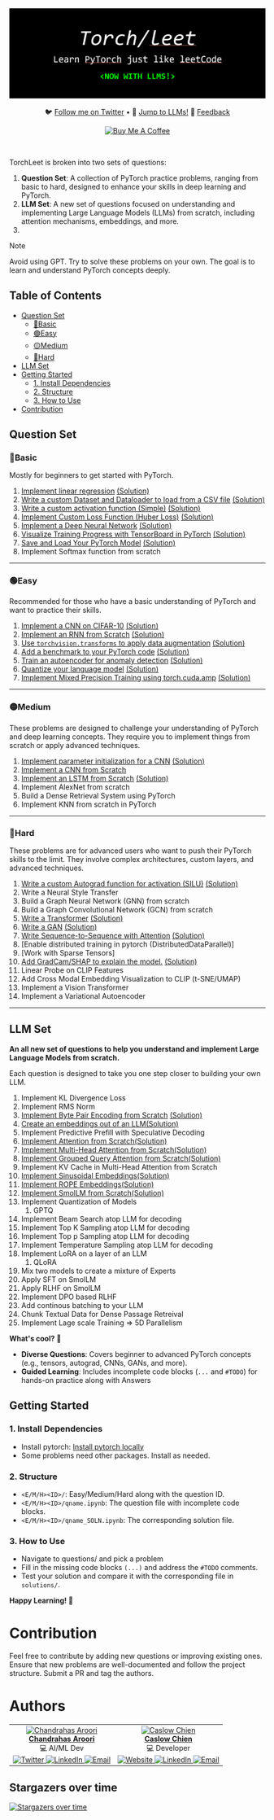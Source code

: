 <div align="center">
  <img src="torchleet-llm.png" alt="Robot Image">
  <!-- <h1>TorchLeet</h1> -->
  <p align="center">
    🐦 <a href="https://twitter.com/charoori_ai">Follow me on Twitter</a> •
    📧 <a href="https://github.com/Exorust/TorchLeet/tree/new-llm?tab=readme-ov-file#llm-set">Jump to LLMs!</a>
    📧 <a href="mailto:chandrahas.aroori@gmail.com?subject=LLM%20Cookbook">Feedback</a>
  </p>
  <p>
    <a href="https://www.buymeacoffee.com/charoori_ai" target="_blank"><img src="https://cdn.buymeacoffee.com/buttons/default-orange.png" alt="Buy Me A Coffee" height="39" width="170"></a>
  </p>
</div>
<br/>

TorchLeet is broken into two sets of questions:
1. **Question Set**: A collection of PyTorch practice problems, ranging from basic to hard, designed to enhance your skills in deep learning and PyTorch.
2. **LLM Set**: A new set of questions focused on understanding and implementing Large Language Models (LLMs) from scratch, including attention mechanisms, embeddings, and more.
3. 
> [!NOTE]
> Avoid using GPT. Try to solve these problems on your own. The goal is to learn and understand PyTorch concepts deeply.

## Table of Contents
- [Question Set](#question-set)
   - [🔵Basic](#basic)
   - [🟢Easy](#easy)
   - [🟡Medium](#medium)
   - [🔴Hard](#hard)
- [LLM Set](#llm-set)
- [Getting Started](#getting-started)
   - [1. Install Dependencies](#1-install-dependencies)
   - [2. Structure](#2-structure)
   - [3. How to Use](#3-how-to-use)
- [Contribution](#contribution)


## Question Set

### 🔵Basic
Mostly for beginners to get started with PyTorch.

1. [Implement linear regression](torch/basic/lin-regression/lin-regression.ipynb) [(Solution)](torch/basic/lin-regression/lin-regression_SOLN.ipynb)
2. [Write a custom Dataset and Dataloader to load from a CSV file](torch/basic/custom-dataset/custom-dataset.ipynb) [(Solution)](torch/basic/custom-dataset/custom-dataset_SOLN.ipynb) 
3. [Write a custom activation function (Simple)](torch/easy/e3/custom-activation.ipynb) [(Solution)](torch/easy/e3/custom-activation_SOLN.ipynb)
4. [Implement Custom Loss Function (Huber Loss)](torch/easy/e4/custom-loss.ipynb) [(Solution)](torch/easy/e4/custom-loss_SOLN.ipynb)  
5. [Implement a Deep Neural Network](torch/easy/e5/custon-DNN.ipynb) [(Solution)](torch/easy/e5/custon-DNN_SOLN.ipynb)  
6. [Visualize Training Progress with TensorBoard in PyTorch](torch/easy/e6/tensorboard.ipynb) [(Solution)](torch/easy/e6/tensorboard_SOLN.ipynb)  
7. [Save and Load Your PyTorch Model](torch/easy/e7/save_model.ipynb) [(Solution)](torch/easy/e7/save_model_SOLN.ipynb) 
10. Implement Softmax function from scratch

---

### 🟢Easy
Recommended for those who have a basic understanding of PyTorch and want to practice their skills.
1. [Implement a CNN on CIFAR-10](torch/medium/m2/CNN.ipynb) [(Solution)](torch/medium/m2/CNN_SOLN.ipynb)  
2. [Implement an RNN from Scratch](torch/medium/m3/RNN.ipynb) [(Solution)](torch/medium/m3/RNN_SOLN.ipynb)  
3. [Use `torchvision.transforms` to apply data augmentation](torch/medium/m4/augmentation.ipynb) [(Solution)](torch/medium/m4/augmentation_SOLN.ipynb)  
4. [Add a benchmark to your PyTorch code](torch/medium/m5/bench.ipynb) [(Solution)](torch/medium/m5/bench_SOLN.ipynb)  
5. [Train an autoencoder for anomaly detection](torch/medium/m6/autoencoder.ipynb) [(Solution)](torch/medium/m6/autoencoder_SOLN.ipynb)
6. [Quantize your language model](torch/hard/h6/quantize-language-model.ipynb) [(Solution)](torch/hard/h6/quantize-language-model_SOLN.ipynb)
7. [Implement Mixed Precision Training using torch.cuda.amp](torch/hard/h9/cuda-amp.ipynb) [(Solution)](torch/hard/h9/cuda-amp_SOLN.ipynb)
   
---

### 🟡Medium 
These problems are designed to challenge your understanding of PyTorch and deep learning concepts. They require you to implement things from scratch or apply advanced techniques.
1. [Implement parameter initialization for a CNN]() [(Solution)]()
2. [Implement a CNN from Scratch]() 
3. [Implement an LSTM from Scratch](torch/medium/m1/LSTM.ipynb) [(Solution)](torch/medium/m1/LSTM_SOLN.ipynb)  
4. Implement AlexNet from scratch 
5. Build a Dense Retrieval System using PyTorch
6.  Implement KNN from scratch in PyTorch

---

### 🔴Hard
These problems are for advanced users who want to push their PyTorch skills to the limit. They involve complex architectures, custom layers, and advanced techniques.
1. [Write a custom Autograd function for activation (SILU)](torch/hard/h1/custom-autgrad-function.ipynb) [(Solution)](torch/hard/h1/custom-autgrad-function_SOLN.ipynb)
2. Write a Neural Style Transfer  
3. Build a Graph Neural Network (GNN) from scratch
4. Build a Graph Convolutional Network (GCN) from scratch
5. [Write a Transformer](torch/hard/h3/transformer.ipynb) [(Solution)](torch/hard/h3/transformer_SOLN.ipynb)  
6. [Write a GAN](torch/hard/h4/GAN.ipynb) [(Solution)](torch/hard/h4/GAN_SOLN.ipynb)  
7. [Write Sequence-to-Sequence with Attention](torch/hard/h5/seq-to-seq-with-Attention.ipynb) [(Solution)](torch/hard/h5/seq-to-seq-with-Attention_SOLN.ipynb)  
8. [Enable distributed training in pytorch (DistributedDataParallel)]
9. [Work with Sparse Tensors]
10. [Add GradCam/SHAP to explain the model.](torch/hard/h10/xai.ipynb) [(Solution)](torch/hard/h10/xai_SOLN.ipynb)
11. Linear Probe on CLIP Features
12. Add Cross Modal Embedding Visualization to CLIP (t-SNE/UMAP)
13. Implement a Vision Transformer
14. Implement a Variational Autoencoder

---

## LLM Set

**An all new set of questions to help you understand and implement Large Language Models from scratch.**

Each question is designed to take you one step closer to building your own LLM.

1. Implement KL Divergence Loss
2. Implement RMS Norm
3. [Implement Byte Pair Encoding from Scratch](llm/Byte-Pair-Encoding/BPE-q3-Question.ipynb) [(Solution)](llm/Byte-Pair-Encoding/BPE-q3.ipynb)
4. [Create an embeddings out of an LLM](llm/Create-Embeddings-out-of-an-LLM/embeddings-q2-Question.ipynb)[(Solution)](llm/Create-Embeddings-out-of-an-LLM/embeddings-q2.ipynb)
5. Implement Predictive Prefill with Speculative Decoding
6. [Implement Attention from Scratch](llm/Implement-Attention-from-Scratch/attention-q4-Question.ipynb)[(Solution)](llm/Implement-Attention-from-Scratch/attention-q4.ipynb)
7. [Implement Multi-Head Attention from Scratch](llm/Multi-Head-Attention/multi-head-attention-q5-Question.ipynb)[(Solution)](llm/Multi-Head-Attention/multi-head-attention-q5.ipynb)
8. [Implement Grouped Query Attention from Scratch](llm/Grouped-Query-Attention/grouped-query-attention-Question.ipynb)[(Solution)](llm/Grouped-Query-Attention/grouped-query-attention.ipynb)
9. Implement KV Cache in Multi-Head Attention from Scratch
10. [Implement Sinusoidal Embeddings](llm/Sinusoidal-Positional-Embedding/sinusoidal-q7-Question.ipynb)[(Solution)](llm/Sinusoidal-Positional-Embedding/sinusoidal-q7.ipynb)
11. [Implement ROPE Embeddings](llm/Rotary-Positional-Embedding/rope-q8-Question.ipynb)[(Solution)](llm/Rotary-Positional-Embedding/rope-q8.ipynb)
12. [Implement SmolLM from Scratch](llm/SmolLM/smollm-q12-Question.ipynb)[(Solution)](llm/SmolLM/smollm-q12.ipynb)
13. Implement Quantization of Models
    1.  GPTQ
14. Implement Beam Search atop LLM for decoding
15. Implement Top K Sampling atop LLM for decoding
16. Implement Top p Sampling atop LLM for decoding
17. Implement Temperature Sampling atop LLM for decoding
18. Implement LoRA on a layer of an LLM
    1.  QLoRA
19. Mix two models to create a mixture of Experts
20. Apply SFT on SmolLM 
21. Apply RLHF on SmolLM
22. Implement DPO based RLHF
23. Add continous batching to your LLM
24. Chunk Textual Data for Dense Passage Retreival
25. Implement Lage scale Training => 5D Parallelism

**What's cool? 🚀**
- **Diverse Questions**: Covers beginner to advanced PyTorch concepts (e.g., tensors, autograd, CNNs, GANs, and more).
- **Guided Learning**: Includes incomplete code blocks (`...` and `#TODO`) for hands-on practice along with Answers

## Getting Started

### 1. Install Dependencies
- Install pytorch: [Install pytorch locally](https://pytorch.org/get-started/locally/)
- Some problems need other packages. Install as needed.

### 2. Structure
- `<E/M/H><ID>/`: Easy/Medium/Hard along with the question ID.
- `<E/M/H><ID>/qname.ipynb`: The question file with incomplete code blocks.
- `<E/M/H><ID>/qname_SOLN.ipynb`: The corresponding solution file.

### 3. How to Use
- Navigate to questions/ and pick a problem
- Fill in the missing code blocks `(...)` and address the `#TODO` comments.
- Test your solution and compare it with the corresponding file in `solutions/`.

**Happy Learning! 🚀**


# Contribution
Feel free to contribute by adding new questions or improving existing ones. Ensure that new problems are well-documented and follow the project structure. Submit a PR and tag the authors.

# Authors

<div align="center">
  <table>
    <tr>
      <td align="center">
        <a href="https://github.com/Exorust">
          <img src="https://avatars.githubusercontent.com/u/20578676?v=4" width="100px;" alt="Chandrahas Aroori"/>
          <br />
          <b>Chandrahas Aroori</b>
        </a>
        <br />
        💻 AI/ML Dev
        <br />
        <a href="ttps://twitter.com/charoori_ai" target="_blank">
          <img src="https://upload.wikimedia.org/wikipedia/commons/6/60/Twitter_Logo_as_of_2021.svg" width="20px;" alt="Twitter"/>
        </a> 
        <a href="https://www.linkedin.com/in/chandrahas-aroori/" target="_blank">
          <img src="https://upload.wikimedia.org/wikipedia/commons/0/0e/LinkedIn_Logo_2013.svg" width="20px;" alt="LinkedIn"/>
        </a>
        <a href="mailto:charoori@bu.edu" target="_blank">
          <img src="https://upload.wikimedia.org/wikipedia/commons/a/a6/Email_icon.svg" width="20px;" alt="Email"/>
        </a>
      </td>
      <td align="center">
        <a href="https://github.com/CaslowChien">
          <img src="https://avatars.githubusercontent.com/u/99608452?v=4" width="100px;" alt="Caslow Chien"/>
          <br />
          <b>Caslow Chien</b>
        </a>
        <br />
        💻 Developer
        <br />
        <a href="https://caslowchien.github.io/caslow.github.io/" target="_blank">
          <img src="https://upload.wikimedia.org/wikipedia/commons/6/60/Twitter_Logo_as_of_2021.svg" width="20px;" alt="Website"/>
        </a> 
        <a href="https://www.linkedin.com/in/caslow/" target="_blank">
          <img src="https://upload.wikimedia.org/wikipedia/commons/0/0e/LinkedIn_Logo_2013.svg" width="20px;" alt="LinkedIn"/>
        </a>
        <a href="mailto:caslow@bu.edu" target="_blank">
          <img src="https://upload.wikimedia.org/wikipedia/commons/a/a6/Email_icon.svg" width="20px;" alt="Email"/>
        </a>
      </td>
    </tr>
  </table>
</div>

                        
## Stargazers over time
[![Stargazers over time](https://starchart.cc/Exorust/TorchLeet.svg?variant=adaptive)](https://starchart.cc/Exorust/TorchLeet)
